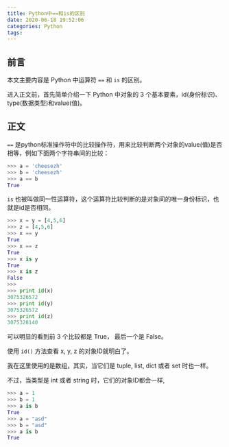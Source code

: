 ```yaml
---
title: Python中==和is的区别
date: 2020-06-18 19:52:06
categories: Python
tags: 
---
```


## 前言

本文主要内容是 Python 中运算符 `==` 和 `is` 的区别。

进入正文前，首先简单介绍一下 Python 中对象的 3 个基本要素，id(身份标识)、type(数据类型)和value(值)。


## 正文

`==` 是python标准操作符中的比较操作符，用来比较判断两个对象的value(值)是否相等，例如下面两个字符串间的比较：

```python
>>> a = 'cheesezh'
>>> b = 'cheesezh'
>>> a == b
True
```

`is` 也被叫做同一性运算符，这个运算符比较判断的是对象间的唯一身份标识，也就是id是否相同。

```python
>>> x = y = [4,5,6]
>>> z = [4,5,6]
>>> x == y
True
>>> x == z
True
>>> x is y
True
>>> x is z
False
>>>
>>> print id(x)
3075326572
>>> print id(y)
3075326572
>>> print id(z)
3075328140
```

可以明显的看到前 3 个比较都是 True， 最后一个是 False。

使用 `id()` 方法查看 x, y, z 的对象ID就明白了。

我在这里使用的是数组，其实，当它们是 tuple, list, dict 或者 set 时也一样。

不过，当类型是 int 或者 string 时，它们的对象ID都会一样,

```python
>>> a = 1
>>> b = 1
>>> a is b
True
>>> a = "asd"
>>> b = "asd"
>>> a is b
True
```